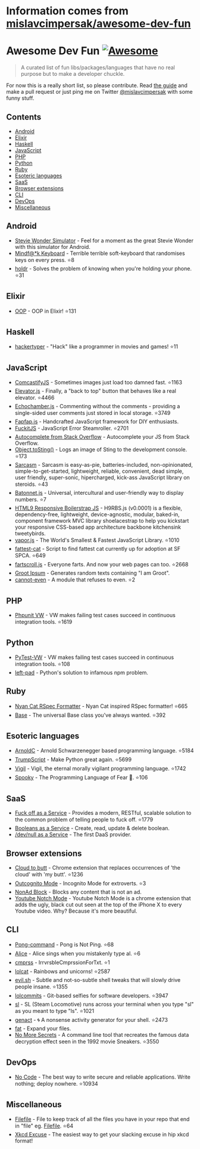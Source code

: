 # Information comes from [mislavcimpersak/awesome-dev-fun](https://github.com/mislavcimpersak/awesome-dev-fun)
# Awesome Dev Fun [![Awesome](https://cdn.rawgit.com/sindresorhus/awesome/d7305f38d29fed78fa85652e3a63e154dd8e8829/media/badge.svg)](https://github.com/sindresorhus/awesome)

> A curated list of fun libs/packages/languages that have no real purpose but to make a developer chuckle.

For now this is a really short list, so please contribute. Read [the guide](CONTRIBUTING.md) and make a pull request or just ping me on Twitter [@mislavcimpersak](https://twitter.com/mislavcimpersak) with some funny stuff.


## Contents

- [Android](#android)
- [Elixir](#elixir)
- [Haskell](#haskell)
- [JavaScript](#javascript)
- [PHP](#php)
- [Python](#python)
- [Ruby](#ruby)
- [Esoteric languages](#esoteric-languages)
- [SaaS](#saas)
- [Browser extensions](#browser-extensions)
- [CLI](#cli)
- [DevOps](#devops)
- [Miscellaneous](#miscellaneous)


## Android

- [Stevie Wonder Simulator](https://play.google.com/store/apps/details?id=erseco.soft.stevie.wonder.simulator) - Feel for a moment as the great Stevie Wonder with this simulator for Android.
- [Mindf@*k Keyboard](https://github.com/terriblehackskeyboard/keyboard) - Terrible terrible soft-keyboard that randomises keys on every press. :star:8
- [holdr](https://github.com/starakaj/holdr) - Solves the problem of knowing when you're holding your phone. :star:31


## Elixir
- [OOP](https://github.com/wojtekmach/oop) - OOP in Elixir! :star:131


## Haskell
- [hackertyper](https://github.com/fgaz/hackertyper) - "Hack" like a programmer in movies and games! :star:11


## JavaScript

- [ComcastifyJS](https://github.com/theonion/comcastifyjs) - Sometimes images just load too damned fast. :star:1163
- [Elevator.js](https://github.com/tholman/elevator.js) - Finally, a "back to top" button that behaves like a real elevator. :star:4466
- [Echochamber.js](https://github.com/tessalt/echo-chamber-js) - Commenting without the comments - providing a single-sided user comments just stored in local storage. :star:3749
- [Fapfap.js](http://fapfapjs.io) - Handcrafted JavaScript framework for DIY enthusiasts.
- [FuckitJS](https://github.com/mattdiamond/fuckitjs) - JavaScript Error Steamroller. :star:2701
- [Autocomplete from Stack Overflow](https://emilschutte.com/stackoverflow-autocomplete/) - Autocomplete your JS from Stack Overflow.
- [Object.toSting()](https://github.com/teropa/to-sting) - Logs an image of Sting to the development console. :star:173
- [Sarcasm](https://github.com/komlev/sarcasm) - Sarcasm is easy-as-pie, batteries-included, non-opinionated, simple-to-get-started, lightweight, reliable, convenient, dead simple, user friendly, super-sonic, hipercharged, kick-ass JavaScript library on steroids. :star:43
- [Batonnet.js](https://github.com/BinaryBrain/Batonnet.js) - Universal, intercultural and user-friendly way to display numbers. :star:7
- [HTML9 Responsive Boilerstrap JS](http://html9responsiveboilerstrapjs.com/) - H9RBS.js (v0.0001) is a flexible, dependency-free, lightweight, device-agnostic, modular, baked-in, component framework MVC library shoelacestrap to help you kickstart your responsive CSS-based app architecture backbone kitchensink tweetybirds.
- [vapor.js](https://github.com/madrobby/vapor.js) - The World's Smallest & Fastest JavaScript Library. :star:1010
- [fattest-cat](https://github.com/lexiross/fattest-cat) - Script to find fattest cat currently up for adoption at SF SPCA. :star:649
- [fartscroll.js](https://github.com/theonion/fartscroll.js) - Everyone farts. And now your web pages can too. :star:2668
- [Groot Ipsum](http://grootipsum.com/) - Generates random texts containing "I am Groot".
- [cannot-even](https://github.com/blakek/cannot-even) - A module that refuses to even. :star:2


## PHP

- [Phpunit VW](https://github.com/hmlb/phpunit-vw) - VW makes failing test cases succeed in continuous integration tools. :star:1619


## Python

- [PyTest-VW](https://github.com/The-Compiler/pytest-vw) - VW makes failing test cases succeed in continuous integration tools. :star:108
- [left-pad](https://pypi.python.org/pypi/left-pad/) - Python's solution to infamous npm problem.


## Ruby

- [Nyan Cat RSpec Formatter](https://github.com/mattsears/nyan-cat-formatter) - Nyan Cat inspired RSpec formatter! :star:665
- [Base](https://github.com/garybernhardt/base) - The universal Base class you've always wanted. :star:392


## Esoteric languages

- [ArnoldC](https://github.com/lhartikk/ArnoldC) - Arnold Schwarzenegger based programming language. :star:5184
- [TrumpScript](https://github.com/samshadwell/TrumpScript) - Make Python great again. :star:5699
- [Vigil](https://github.com/munificent/vigil) - Vigil, the eternal morally vigilant programming language. :star:1742
- [Spooky](https://github.com/ftripier/spookyc) - The Programming Language of Fear 🌚. :star:106


## SaaS

- [Fuck off as a Service](https://github.com/tomdionysus/foaas) - Provides a modern, RESTful, scalable solution to the common problem of telling people to fuck off. :star:1779
- [Booleans as a Service](https://booleans.io/) - Create, read, update & delete boolean.
- [/dev/null as a Service](https://devnull-as-a-service.com/) - The first DaaS provider.


## Browser extensions

- [Cloud to butt](https://github.com/panicsteve/cloud-to-butt) - Chrome extension that replaces occurrences of 'the cloud' with 'my butt'. :star:1236
- [Outcognito Mode](https://github.com/hrldcpr/outcognito-mode) - Incognito Mode for extroverts. :star:3
- [NonAd Block](https://chrome.google.com/webstore/detail/nonad-block/mjdphmpknkepficogfmnfhabmlngggip?hl=en-US) - Blocks any content that is not an ad.
- [Youtube Notch Mode](https://chrome.google.com/webstore/detail/youtube-notch-mode/fiklbelmepfnpojheaklfnhfhbfkmibb) - Youtube Notch Mode is a chrome extension that adds the ugly, black cut out seen at the top of the iPhone X to every Youtube video. Why? Because it's more beautiful.


## CLI
- [Pong-command](https://github.com/kurehajime/pong-command) - Pong is Not Ping. :star:68
- [Alice](https://github.com/susisu/alice) - Alice sings when you mistakenly type al. :star:6
- [cmprss](https://github.com/kurehajime/cmprss) - IrrvrsbleCmprssionForTxt. :star:1
- [lolcat](https://github.com/busyloop/lolcat) - Rainbows and unicorns! :star:2587
- [evil.sh](https://github.com/mathiasbynens/evil.sh) - Subtle and not-so-subtle shell tweaks that will slowly drive people insane. :star:1355
- [lolcommits](https://github.com/mroth/lolcommits) - Git-based selfies for software developers. :star:3947
- [sl](https://github.com/mtoyoda/sl) - SL (Steam Locomotive) runs across your terminal when you type "sl" as you meant to type "ls". :star:1021
- [genact](https://github.com/svenstaro/genact) - 🌀 A nonsense activity generator for your shell. :star:2473
- [fat](https://github.com/drummyfish/fat) - Expand your files.
- [No More Secrets](https://github.com/bartobri/no-more-secrets) - A command line tool that recreates the famous data decryption effect seen in the 1992 movie Sneakers. :star:3550


## DevOps
- [No Code](https://github.com/kelseyhightower/nocode) - The best way to write secure and reliable applications. Write nothing; deploy nowhere. :star:10934


## Miscellaneous
- [Filefile](https://github.com/cobyism/Filefile) - File to keep track of all the files you have in your repo that end in "file" eg. [Filefile](Filefile). :star:64
- [Xkcd Excuse](https://xkcd-excuse.com) - The easiest way to get your slacking excuse in hip xkcd format!

